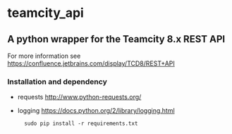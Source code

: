 teamcity_api
=========

## A python wrapper for the Teamcity 8.x REST API

For more information see https://confluence.jetbrains.com/display/TCD8/REST+API

### Installation and dependency
* requests http://www.python-requests.org/
* logging https://docs.python.org/2/library/logging.html

		sudo pip install -r requirements.txt
